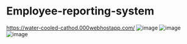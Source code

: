 # Employee-reporting-system
https://water-cooled-cathod.000webhostapp.com/
![image](https://github.com/devjainofficial/Employee-reporting-system/assets/69387311/cca137c4-1754-4e17-97a3-996c5e2f6676)
![image](https://github.com/devjainofficial/Employee-reporting-system/assets/69387311/179c67ba-864e-4c9e-b67a-567108da5984)
![image](https://github.com/devjainofficial/Employee-reporting-system/assets/69387311/fe2b9832-d0f3-49e4-9c17-be22e5302f7f)

